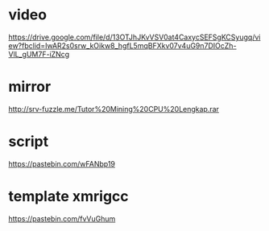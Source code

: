# video 
https://drive.google.com/file/d/13OTJhJKvVSV0at4CaxycSEFSgKCSyugq/view?fbclid=IwAR2s0srw_kOikw8_hgfL5mqBFXkv07v4uG9n7DIOcZh-VlL_gUM7F-iZNcg
# mirror
http://srv-fuzzle.me/Tutor%20Mining%20CPU%20Lengkap.rar
# script 
https://pastebin.com/wFANbp19
# template xmrigcc
https://pastebin.com/fvVuGhum
